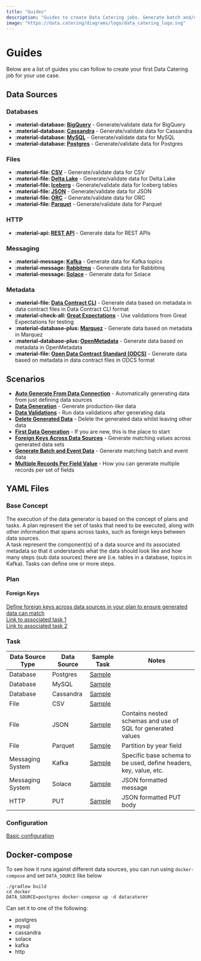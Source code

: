 ```yaml
---
title: "Guides"
description: "Guides to create Data Catering jobs. Generate batch and/or event data, validate data, read metadata or any other scenario."
image: "https://data.catering/diagrams/logo/data_catering_logo.svg"
---
```


# Guides

Below are a list of guides you can follow to create your first Data Catering job for your use case.

## Data Sources

### Databases

<div class="grid cards" markdown>

- __:material-database: [BigQuery]__ - Generate/validate data for BigQuery
- __:material-database: [Cassandra]__ - Generate/validate data for Cassandra
- __:material-database: [MySQL]__ - Generate/validate data for MySQL
- __:material-database: [Postgres]__ - Generate/validate data for Postgres

</div>
  
  [BigQuery]: data-source/database/bigquery.md
  [Cassandra]: data-source/database/cassandra.md
  [MySQL]: data-source/database/mysql.md
  [Postgres]: data-source/database/postgres.md

### Files

<div class="grid cards" markdown>

- __:material-file: [CSV]__ - Generate/validate data for CSV
- __:material-file: [Delta Lake]__ - Generate/validate data for Delta Lake
- __:material-file: [Iceberg]__ - Generate/validate data for Iceberg tables
- __:material-file: [JSON]__ - Generate/validate data for JSON
- __:material-file: [ORC]__ - Generate/validate data for ORC
- __:material-file: [Parquet]__ - Generate/validate data for Parquet

</div>

  [CSV]: data-source/file/csv.md
  [Delta Lake]: data-source/file/delta-lake.md
  [Iceberg]: data-source/file/iceberg.md
  [JSON]: data-source/file/json.md
  [ORC]: data-source/file/orc.md
  [Parquet]: data-source/file/parquet.md

### HTTP

<div class="grid cards" markdown>

- __:material-api: [REST API]__ - Generate data for REST APIs

</div>

  [REST API]: data-source/http/http.md

### Messaging

<div class="grid cards" markdown>

- __:material-message: [Kafka]__ - Generate data for Kafka topics
- __:material-message: [Rabbitmq]__ - Generate data for Rabbitmq
- __:material-message: [Solace]__ - Generate data for Solace

</div>

  [Kafka]: data-source/messaging/kafka.md
  [Rabbitmq]: data-source/messaging/rabbitmq.md
  [Solace]: data-source/messaging/solace.md

### Metadata

<div class="grid cards" markdown>

- __:material-file: [Data Contract CLI]__ - Generate data based on metadata in data contract files in Data Contract CLI format
- __:material-check-all: [Great Expectations]__ - Use validations from Great Expectations for testing
- __:material-database-plus: [Marquez]__ - Generate data based on metadata in Marquez
- __:material-database-plus: [OpenMetadata]__ - Generate data based on metadata in OpenMetadata
- __:material-file: [Open Data Contract Standard (ODCS)]__ - Generate data based on metadata in data contract files in ODCS format

</div>

  [Data Contract CLI]: data-source/metadata/data-contract-cli.md
  [Great Expectations]: data-source/metadata/great-expectations.md
  [Marquez]: data-source/metadata/marquez.md
  [OpenMetadata]: data-source/metadata/open-metadata.md
  [Open Data Contract Standard (ODCS)]: data-source/metadata/open-data-contract-standard.md


## Scenarios

<div class="grid cards" markdown>

- __[Auto Generate From Data Connection]__ - Automatically generating data from just defining data sources
- __[Data Generation]__ - Generate production-like data
- __[Data Validations]__ - Run data validations after generating data
- __[Delete Generated Data]__ - Delete the generated data whilst leaving other data
- __[First Data Generation]__ - If you are new, this is the place to start
- __[Foreign Keys Across Data Sources]__ - Generate matching values across generated data sets
- __[Generate Batch and Event Data]__ - Generate matching batch and event data
- __[Multiple Records Per Field Value]__ - How you can generate multiple records per set of fields

</div>

  [Auto Generate From Data Connection]: scenario/auto-generate-connection.md
  [Data Generation]: scenario/data-generation.md
  [Data Validations]: scenario/data-validation.md
  [Delete Generated Data]: scenario/delete-generated-data.md
  [First Data Generation]: scenario/first-data-generation.md
  [Foreign Keys Across Data Sources]: scenario/batch-and-event.md
  [Generate Batch and Event Data]: scenario/batch-and-event.md
  [Multiple Records Per Field Value]: scenario/records-per-field.md

## YAML Files

### Base Concept

The execution of the data generator is based on the concept of plans and tasks. A plan represent the set of tasks that
need to be executed,
along with other information that spans across tasks, such as foreign keys between data sources.  
A task represent the component(s) of a data source and its associated metadata so that it understands what the data
should look like
and how many steps (sub data sources) there are (i.e. tables in a database, topics in Kafka). Tasks can define one or
more steps.

### Plan

#### Foreign Keys

[Define foreign keys across data sources in your plan to ensure generated data can match](https://github.com/data-catering/data-caterer/blob/main/example/docker/data/custom/plan/foreign-key-example.yaml)  
[Link to associated task 1](https://github.com/data-catering/data-caterer/blob/main/example/docker/data/custom/task/file/json/json-account-task.yaml)  
[Link to associated task 2](https://github.com/data-catering/data-caterer/blob/main/example/docker/data/custom/task/jdbc/postgres/postgres-account-task.yaml)

### Task

| Data Source Type | Data Source | Sample Task                                                                                                                                  | Notes                                                             |
|------------------|-------------|----------------------------------------------------------------------------------------------------------------------------------------------|-------------------------------------------------------------------|
| Database         | Postgres    | [Sample](https://github.com/data-catering/data-caterer/blob/main/example/docker/data/custom/task/jdbc/postgres/postgres-account-task.yaml)   |                                                                   |
| Database         | MySQL       | [Sample](https://github.com/data-catering/data-caterer/blob/main/example/docker/data/custom/task/jdbc/mysql/mysql-account-task.yaml)         |                                                                   |
| Database         | Cassandra   | [Sample](https://github.com/data-catering/data-caterer/blob/main/example/docker/data/custom/task/cassandra/cassandra-customer-task.yaml)     |                                                                   |
| File             | CSV         | [Sample](https://github.com/data-catering/data-caterer/blob/main/example/docker/data/custom/task/file/csv/csv-transaction-task.yaml)         |                                                                   |
| File             | JSON        | [Sample](https://github.com/data-catering/data-caterer/blob/main/example/docker/data/custom/task/file/json/json-account-task.yaml)           | Contains nested schemas and use of SQL for generated values       |
| File             | Parquet     | [Sample](https://github.com/data-catering/data-caterer/blob/main/example/docker/data/custom/task/file/parquet/parquet-transaction-task.yaml) | Partition by year field                                           |
| Messaging System | Kafka       | [Sample](https://github.com/data-catering/data-caterer/blob/main/example/docker/data/custom/task/kafka/kafka-account-task.yaml)              | Specific base schema to be used, define headers, key, value, etc. |
| Messaging System | Solace      | [Sample](https://github.com/data-catering/data-caterer/blob/main/example/docker/data/custom/task/jms/solace/jms-account-task.yaml)           | JSON formatted message                                            |
| HTTP             | PUT         | [Sample](https://github.com/data-catering/data-caterer/blob/main/example/docker/data/custom/task/http/http-account-task.yaml)                | JSON formatted PUT body                                           |

### Configuration

[Basic configuration](https://github.com/data-catering/data-caterer/blob/main/example/docker/data/custom/application.conf)

## Docker-compose

To see how it runs against different data sources, you can run using `docker-compose` and set `DATA_SOURCE` like below

```shell
./gradlew build
cd docker
DATA_SOURCE=postgres docker-compose up -d datacaterer
```

Can set it to one of the following:

- postgres
- mysql
- cassandra
- solace
- kafka
- http
